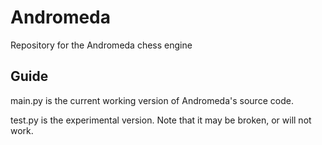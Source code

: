 # Andromeda
Repository for the Andromeda chess engine

## Guide
main.py is the current working version of Andromeda's source code.

test.py is the experimental version. Note that it may be broken, or will not work.
